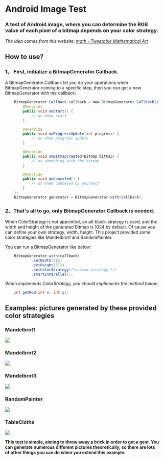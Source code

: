# Android Image Test

### A test of Android image, where you can determine the RGB value of each pixel of a bitmap depends on your color strategy.

*The idea comes from this website: [math - Tweetable Mathematical Art](https://codegolf.stackexchange.com/questions/35569/tweetable-mathematical-art)*

## How to use?

### 1、 First, initialize a BitmapGenerator.Callback.

A BitmapGenerator.Callback let you do your operations when BitmapGenerator coming to a specific step, then you can get a new BitmapGenerator with the callback:

```java
    BitmapGenerator.Callback callback = new BitmapGenerator.Callback() {
        @Override
        public void onStart() {
            // do when start
        }

        @Override
        public void onProgressUpdate(int progress) {
            // do when progress update
        }

        @Override
        public void onBitmapCreated(Bitmap bitmap) {
            // do something with the bitmap
        }

        @Override
        public void onCanceled() {
            // do when canceled by yourself
        }
    };
    BitmapGenerator generator = BitmapGenerator.with(callback);
```

### 2、That's all to go, only BitmapGenerator.Callback is needed.

When ColorStrategy is not appointed, an all-black-strategy is used, and the width and height of the generated Bitmap is 1024 by default.
Of cause you can define your own strategy, width, height. This project provided some color strategies like Mandelbrot1 and RandomPainter.

You can run a BitmapGenerator like below:

```java
    BitmapGenerator.with(callback)
            .setWidth(512)
            .setHeight(512)
            .setColorStrategy(/*custom strategy */)
            .startInParallel();
```

*When implements ColorStrategy, you should implements the method below:*

```java
    int getRGB(int x, int y);
```

## Examples: pictures generated by these provided color strategies

### Mandelbrot1

![](https://raw.githubusercontent.com/xionghg/AndroidImageTest/c4e1bd7b9ad45e44800ed4abe9c0fc1f7849ac54/pictures/Mandelbrot1.jpg)

### Mandelbrot2

![](https://github.com/xionghg/AndroidImageTest/blob/c4e1bd7b9ad45e44800ed4abe9c0fc1f7849ac54/pictures/Mandelbrot2.jpg?raw=true)

### Mandelbrot3 

![](https://github.com/xionghg/AndroidImageTest/blob/c4e1bd7b9ad45e44800ed4abe9c0fc1f7849ac54/pictures/Mandelbrot3.jpg?raw=true)

### RandomPainter

![](https://github.com/xionghg/AndroidImageTest/blob/c4e1bd7b9ad45e44800ed4abe9c0fc1f7849ac54/pictures/RandomPainter.jpg?raw=true)

### TableCloths

![](https://github.com/xionghg/AndroidImageTest/blob/c4e1bd7b9ad45e44800ed4abe9c0fc1f7849ac54/pictures/TableCloths.jpg?raw=true)


**This test is simple, aiming to throw away a brick in order to get a gem. You can generate numerous different pictures theoretically, so there are lots of other things you can do when you extend this example.**
